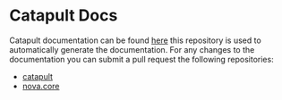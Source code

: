 # Catapult Docs

Catapult documentation can be found [here](https://clarifiedsecurity.github.io/catapult-docs/) this repository is used to automatically generate the documentation. For any changes to the documentation you can submit a pull request the following repositories:

- [catapult](https://github.com/ClarifiedSecurity/catapult)
- [nova.core](https://github.com/ClarifiedSecurity/nova.core)
